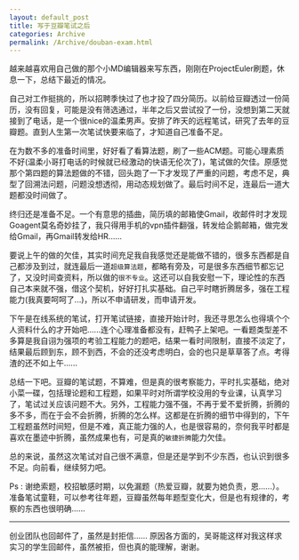 ```yaml
---
layout: default_post
title: 写于豆瓣笔试之后
categories: Archive
permalink: /Archive/douban-exam.html
---
```


越来越喜欢用自己做的那个小MD编辑器来写东西，刚刚在ProjectEuler刷题，休息一下，总结下最近的情况。

自己对工作挺挑的，所以招聘季快过了也才投了四分简历。以前给豆瓣透过一份简历，没有回复，可能是没有筛选通过，半年之后又尝试投了一份，没想到第二天就接到了电话，是一个很nice的温柔男声。安排了昨天的远程笔试，研究了去年的豆瓣题。直到人生第一次笔试快要来临了，才知道自己准备不足。

在为数不多的准备时间里，好好看了看算法题，刷了一些ACM题。可能心理素质不好(温柔小哥打电话的时候就已经激动的快语无伦次了)，笔试做的欠佳。原感觉那个第四题的算法题做的不错，回头跑了一下才发现了严重的问题，考虑不足，典型了回溯法问题，问题没想透彻，用动态规划做了。最后时间不足，连最后一道大题都没时间做了。

终归还是准备不足。一个有意思的插曲，简历填的邮箱使Gmail，收邮件时才发现Goagent莫名奇妙挂了，我只得用手机的vpn插件翻强，转发给企鹅邮箱，做完发给Gmail，再Gmail转发给HR......

要说上午的做的欠佳，其实时间充足我自我感觉还是能做不错的，很多东西都是自己都涉及到过，就连最后一道`超级算法题`，都略有旁及，可是很多东西细节都忘记了，又没时间查资料，所以做的`很不专业`。这还可以自我安慰一下，理论性的东西自己本来就不强，借这个契机，好好打扎实基础。自己平时瞎折腾居多，强在工程能力(我真要呵呵了...)，所以不申请研发，而申请开发。

下午是在线系统的笔试，打开笔试链接，直接开始计时，我还寻思怎么也得填个个人资料什么的才开始吧......连个心理准备都没有，赶鸭子上架吧。一看题类型差不多算是我自诩为强项的考验工程能力的题吧，结果一看时间限制，直接不淡定了，结果最后顾到东，顾不到西，不会的还没考虑明白，会的也只是草草答了点。考得渣的还不如上午......

总结一下吧。豆瓣的笔试题，不算难，但是真的很考察能力，平时扎实基础，绝对小菜一碟，包括理论题和工程题，如果平时对所谓学校没用的专业课，认真学习了，笔试过关应该问题不大。另外，工程能力强不强，不再于爱不爱折腾，折腾的多不多，而在于会不会折腾，折腾的怎么样。这都是在折腾的细节中得到的，下午工程题虽然时间短，但是不难，真正能力强的人，也是很容易的，奈何我平时都是喜欢在墨迹中折腾，虽然成果也有，可是真的`敏捷折腾`能力欠佳。

总的来说，虽然这次笔试对自己很不满意，但是还是学到不少东西，也认识到很多不足。向前看，继续努力吧。

Ps : 谢绝索题，校招敏感时期，以免漏题（热爱豆瓣，就要为她负责，恩......）。准备笔试童鞋，可以参考往年题，豆瓣虽然每年题型变化大，但是也有规律的，考察的东西也很明确......

***

创业团队也回邮件了，虽然是封拒信...... 原因各方面的，吴哥能这样对我这样求实习的学生回邮件，虽然被拒，但也真的能理解，谢谢。